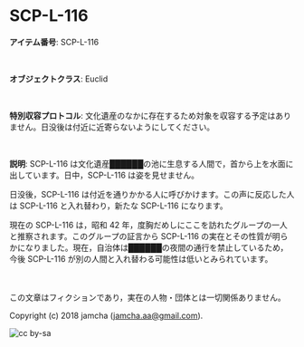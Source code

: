 

# SCP-L-116

**アイテム番号**: SCP-L-116  

<br>  

**オブジェクトクラス**: Euclid  

<br>  

**特別収容プロトコル**: 文化遺産のなかに存在するため対象を収容する予定はありません。日没後は付近に近寄らないようにしてください。  

<br>  

**説明**: SCP-L-116 は文化遺産██████の池に生息する人間で，首から上を水面に出しています。日中，SCP-L-116 は姿を見せません。  

日没後，SCP-L-116 は付近を通りかかる人に呼びかけます。この声に反応した人は SCP-L-116 と入れ替わり，新たな SCP-L-116 になります。  

現在の SCP-L-116 は，昭和 42 年，度胸だめしにここを訪れたグループの一人と推察されます。このグループの証言から SCP-L-116 の実在とその性質が明らかになりました。現在，自治体は██████の夜間の通行を禁止しているため，今後 SCP-L-116 が別の人間と入れ替わる可能性は低いとみられています。  

<br>  
<br>  
この文章はフィクションであり，実在の人物・団体とは一切関係ありません。  

Copyright (c) 2018 jamcha (jamcha.aa@gmail.com).  

![cc by-sa](https://i.creativecommons.org/l/by-sa/4.0/88x31.png)  

